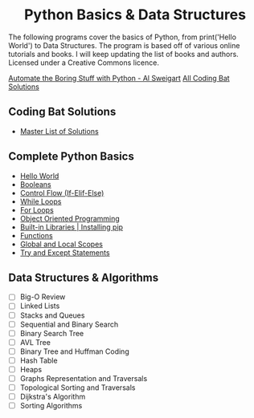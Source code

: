 <h1 align="center">Python Basics & Data Structures</h1>

The following programs cover the basics of Python, from print('Hello World') to Data Structures.
The program is based off of various online tutorials and books. I will keep updating
the list of books and authors. Licensed under a Creative Commons licence.

[Automate the Boring Stuff with Python - Al Sweigart](http://automatetheboringstuff.com/)
[All Coding Bat Solutions](Codingbat.com)

## Coding Bat Solutions

- [Master List of Solutions]()

## Complete Python Basics

- [Hello World](https://github.com/loej/Python-DataStructures/blob/master/Complete%20Python%20Basics/basics-HelloWorld.py)
- [Booleans](https://github.com/loej/Python-DataStructures/blob/master/Complete%20Python%20Basics/boolean.py)
- [Control Flow (If-Elif-Else)](https://github.com/loej/Python-DataStructures/blob/master/Complete%20Python%20Basics/if-ifelse-statements.py)
- [While Loops](https://github.com/loej/Python-DataStructures/blob/master/Complete%20Python%20Basics/while-loops.py)
- [For Loops](https://github.com/loej/Python-DataStructures/blob/master/Complete%20Python%20Basics/for-loops.py)
- [Object Oriented Programming](https://github.com/loej/Python-DataStructures/blob/master/Complete%20Python%20Basics/OOP.py)
- [Built-in Libraries | Installing pip ](https://github.com/loej/Python-DataStructures/blob/master/Complete%20Python%20Basics/built-in.py)
- [Functions](https://github.com/loej/Python-DataStructures/blob/master/Complete%20Python%20Basics/functions.py)
- [Global and Local Scopes](https://github.com/loej/Python-DataStructures/blob/master/Complete%20Python%20Basics/Global-Local-Scope.py)
- [Try and Except Statements](https://github.com/loej/Python-DataStructures/blob/master/Complete%20Python%20Basics/Global-Local-Scope.py)

## Data Structures & Algorithms

- [ ] Big-O Review
- [ ] Linked Lists
- [ ] Stacks and Queues
- [ ] Sequential and Binary Search
- [ ] Binary Search Tree
- [ ] AVL Tree
- [ ] Binary Tree and Huffman Coding
- [ ] Hash Table
- [ ] Heaps
- [ ] Graphs Representation and Traversals
- [ ] Topological Sorting and Traversals
- [ ] Dijkstra's Algorithm
- [ ] Sorting Algorithms

